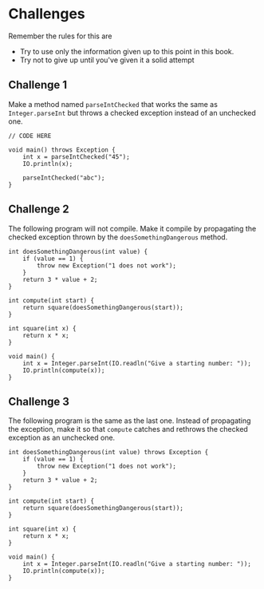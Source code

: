 # Challenges

Remember the rules for this are

- Try to use only the information given up to this point in this book.
- Try not to give up until you've given it a solid attempt

## Challenge 1

Make a method named `parseIntChecked` that works the same as `Integer.parseInt`
but throws a checked exception instead of an unchecked one.

```java,editable
// CODE HERE

void main() throws Exception {
    int x = parseIntChecked("45");
    IO.println(x);

    parseIntChecked("abc");
}
```

## Challenge 2

The following program will not compile. Make it compile by propagating the checked exception
thrown by the `doesSomethingDangerous` method.

```java,no_run
int doesSomethingDangerous(int value) {
    if (value == 1) {
        throw new Exception("1 does not work");
    }
    return 3 * value + 2;
}

int compute(int start) {
    return square(doesSomethingDangerous(start));
}

int square(int x) {
    return x * x;
}

void main() {
    int x = Integer.parseInt(IO.readln("Give a starting number: "));
    IO.println(compute(x));
}
```

## Challenge 3

The following program is the same as the last one. Instead of propagating the exception, make it so that 
`compute` catches and rethrows the checked exception as an unchecked one.

```java,no_run
int doesSomethingDangerous(int value) throws Exception {
    if (value == 1) {
        throw new Exception("1 does not work");
    }
    return 3 * value + 2;
}

int compute(int start) {
    return square(doesSomethingDangerous(start));
}

int square(int x) {
    return x * x;
}

void main() {
    int x = Integer.parseInt(IO.readln("Give a starting number: "));
    IO.println(compute(x));
}
```